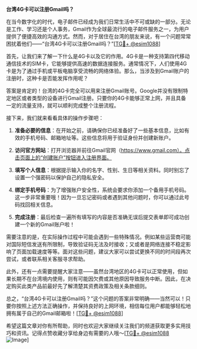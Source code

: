 **台湾4G卡可以注册Gmail吗？**

在当今数字化的时代，电子邮件已经成为我们日常生活中不可或缺的一部分。无论是工作、学习还是个人事务，Gmail作为全球最流行的电子邮件服务之一，为用户提供了便捷高效的沟通方式。然而，对于居住在台湾的朋友来说，有一个问题常常困扰着他们——“台湾4G卡可以注册Gmail吗？”[[TG💪+ @esim1088](https://t.me/s/esim1088)]

首先，让我们来了解一下什么是4G卡以及它的作用。4G卡是一种支持第四代移动通信技术的SIM卡，它能够提供高速的数据连接服务。通常情况下，人们使用4G卡是为了通过手机或平板电脑享受流畅的网络体验。那么，当涉及到Gmail账户的注册时，这种卡是否能发挥作用呢？

答案是肯定的！台湾的4G卡完全可以用来注册Gmail账号。Google并没有限制特定地区或者类型的设备进行Gmail注册。只要你的4G卡能够正常上网，并且具备一定的流量支持，就可以顺利完成整个注册流程。

接下来，我们就来看看具体的操作步骤吧：

1. **准备必要的信息**：在开始之前，请确保你已经准备好了一些基本信息，比如有效的手机号码、邮箱地址等。这些信息将用于验证身份并创建新账户。

2. **访问官方网站**：打开浏览器并前往Gmail官网（https://www.gmail.com）。点击页面上的“创建账户”按钮进入注册界面。

3. **填写个人信息**：根据提示输入你的名字、性别、生日等相关资料。同时别忘了设置一个强密码以保护自己的隐私安全。

4. **绑定手机号码**：为了增强账户安全性，系统会要求你添加一个备用手机号码。这一步非常重要哦！因为一旦忘记密码或者遇到其他问题时，你可以通过此号码找回相关信息。

5. **完成注册**：最后检查一遍所有填写的内容是否准确无误后提交表单即可成功创建一个新的Gmail账户啦！

需要注意的是，在实际操作过程中可能会遇到一些特殊情况。例如某些运营商可能对国际短信发送有所限制，导致验证码无法及时接收；又或者是网络连接不稳定影响了页面加载速度等等。面对这些问题，建议大家可以尝试更换不同的时间段再次尝试，或者联系相关客服寻求帮助。

此外，还有一点需要提醒大家注意——虽然台湾地区的4G卡可以正常使用，但如果长期不在台湾境内使用，则有可能因欠费或其他原因导致服务中断。因此，在决定购买此类产品前最好先了解清楚其资费政策及相关条款细则。

总之，“台湾4G卡可以注册Gmail吗？”这个问题的答案非常明确——当然可以！只要你按照上述方法正确操作，并保持良好的上网环境，相信每位用户都能够轻松地拥有属于自己的Gmail邮箱啦！[[TG💪+ @esim1088](https://t.me/s/esim1088)]

希望这篇文章对你有所帮助，同时也欢迎大家继续关注我们的频道获取更多实用技巧和资讯。记得点赞收藏分享给身边有需要的人哦～[[TG💪+ @esim1088](https://t.me/s/esim1088) ![Image](https://i.postimg.cc/4NQfJmqS/Snipaste-2025-05-13-00-14-12.png)]